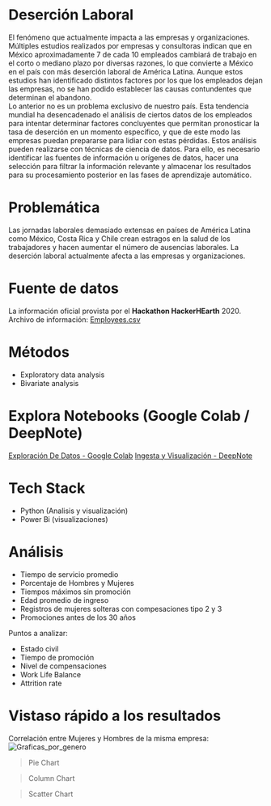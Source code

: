 # Deserción Laboral
El fenómeno que actualmente impacta a las empresas y organizaciones.
Múltiples estudios realizados por empresas y consultoras indican que en México 
aproximadamente 7 de cada 10 empleados cambiará de trabajo en el corto o mediano plazo 
por diversas razones, lo que convierte a México en el país con más deserción laboral de 
América Latina. Aunque estos estudios han identificado distintos factores por los que los 
empleados dejan las empresas, no se han podido establecer las causas contundentes que 
determinan el abandono.  
Lo anterior no es un problema exclusivo de nuestro país. Esta tendencia mundial ha 
desencadenado el análisis de ciertos datos de los empleados para intentar determinar factores 
concluyentes que permitan pronosticar la tasa de deserción en un momento específico, y que 
de este modo las empresas puedan prepararse para lidiar con estas pérdidas. 
Estos análisis pueden realizarse con técnicas de ciencia de datos. Para ello, es necesario 
identificar las fuentes de información u orígenes de datos, hacer una selección para filtrar la 
información relevante y almacenar los resultados para su procesamiento posterior en las fases 
de aprendizaje automático. 

# Problemática
Las jornadas laborales demasiado extensas en países de América Latina como México, Costa Rica y Chile crean estragos en la salud de los trabajadores y hacen aumentar el número de ausencias laborales.
La deserción laboral actualmente afecta a las empresas y organizaciones.
# Fuente de datos
La información oficial provista por el **Hackathon HackerHEarth**  2020. 
Archivo de información:   [Employees.csv](https://github.com/ESmithE/Deserci-n-Laboral--Analisis/blob/master/Employees.csv)
# Métodos
- Exploratory data analysis
- Bivariate analysis

# Explora Notebooks (Google Colab / DeepNote)
[Exploración De Datos - Google Colab](https://colab.research.google.com/drive/1z0VtcEY55VBb6GfFtZ3Xnk8TcmE8UAjr?usp=sharing)
[Ingesta y Visualización - DeepNote](https://deepnote.com/workspace/esmithe-6179-00a5df71-fb48-44a8-ba43-4410de40e4ac/project/Untitled-project-1a5a8ee3-54e2-420c-8025-867c5ef60f65)

# Tech Stack
- Python (Analisis y visualización)
- Power Bi (visualizaciones)

# Análisis
- Tiempo de servicio promedio
- Porcentaje de Hombres y Mujeres
- Tiempos máximos sin promoción
- Edad promedio de ingreso
- Registros de mujeres solteras con compesaciones tipo 2 y 3
- Promociones antes de los 30 años

Puntos a analizar:
- Estado civil
- Tiempo de promoción
- Nivel de compensaciones
- Work Life Balance
- Attrition rate

# Vistaso rápido a los resultados
Correlación entre Mujeres y Hombres de la misma empresa:
![Graficas_por_genero](https://user-images.githubusercontent.com/111365430/189495509-033dd473-e9fc-4503-a92f-6efc0d9bf376.jpg)


>Pie Chart



>Column Chart


> Scatter Chart


